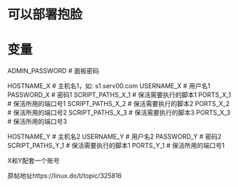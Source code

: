# 可以部署抱脸




# 变量

ADMIN_PASSWORD   # 面板密码

HOSTNAME_X   # 主机名1，如: s1.serv00.com
USERNAME_X    # 用户名1
PASSWORD_X    # 密码1
SCRIPT_PATHS_X_1   #  保活需要执行的脚本1
PORTS_X_1       # 保活所用的端口号1
SCRIPT_PATHS_X_2   #  保活需要执行的脚本2
PORTS_X_2       # 保活所用的端口号2
SCRIPT_PATHS_X_3   #  保活需要执行的脚本3
PORTS_X_3    # 保活所用的端口号3

HOSTNAME_Y    # 主机名2
USERNAME_Y     #  用户名2
PASSWORD_Y      # 密码2
SCRIPT_PATHS_Y_1    #  保活需要执行的脚本1
PORTS_Y_1     # 保活所用的端口号1


X和Y配套一个账号

原帖地址https://linux.do/t/topic/325816

